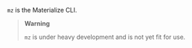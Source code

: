 `mz` is the Materialize CLI.

> **Warning**
>
> `mz` is under heavy development and is not yet fit for use.
